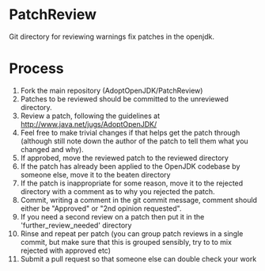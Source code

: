 PatchReview
===========

Git directory for reviewing warnings fix patches in the openjdk.

Process
=======

1. Fork the main repository (AdoptOpenJDK/PatchReview)
1. Patches to be reviewed should be committed to the unreviewed directory.
1. Review a patch, following the guidelines at http://www.java.net/jugs/AdoptOpenJDK/<appropriate sub project>
1. Feel free to make trivial changes if that helps get the patch through (although still note down the author of the patch to tell them what you changed and why).
1. If approbed, move the reviewed patch to the reviewed directory
1. If the patch has already been applied to the OpenJDK codebase by someone else, move it to the beaten directory
1. If the patch is inappropriate for some reason, move it to the rejected directory with a comment as to why you rejected the patch.
1. Commit, writing a comment in the git commit message, comment should either be "Approved" or "2nd opinion requested".
1. If you need a second review on a patch then put it in the 'further\_review\_needed' directory
1. Rinse and repeat per patch (you can group patch reviews in a single commit, but make sure that this is grouped sensibly, try to to mix rejected with approved etc)
1. Submit a pull request so that someone else can double check your work
